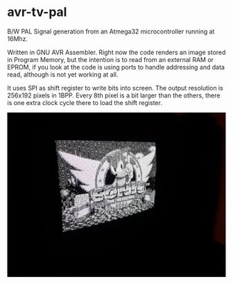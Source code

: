 # avr-tv-pal
B/W PAL Signal generation from an Atmega32 microcontroller running at 16Mhz.

Written in GNU AVR Assembler. Right now the code renders an image stored in Program Memory, but the intention is to read from an external RAM or EPROM, if you look at the code is using ports to handle addressing and data read, although is not yet working at all.

It uses SPI as shift register to write bits into screen. The output resolution is 256x192 pixels in 1BPP. Every 8th pixel is a bit larger than the others, there is one extra clock cycle there to load the shift register.

![Screenshot](./run-example.jpg)
